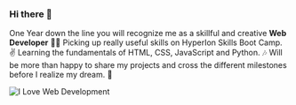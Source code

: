 ### Hi there 👋
One Year down the line you will recognize me as a skillful and creative **Web Developer** 🐱‍🚀
Picking up really useful skills on HyperIon Skills Boot Camp. ✌
Learning the fundamentals of HTML, CSS, JavaScript and Python. 🎶
Will be more than happy to share my projects and cross the different milestones before I realize my dream. 🎉

<picture>
 <img alt="I Love Web Development" src="https://www.soutechventures.com/wp-content/uploads/2018/06/soutech-web-consults-we-love-web-development-1024x582.jpg">
</picture>




<!--
**RadheDD/RadheDD** is a ✨ _special_ ✨ repository because its `README.md` (this file) appears on your GitHub profile.

Here are some ideas to get you started:

- 🔭 I’m currently working on ...
- 🌱 I’m currently learning ...
- 👯 I’m looking to collaborate on ...
- 🤔 I’m looking for help with ...
- 💬 Ask me about ...
- 📫 How to reach me: ...
- 😄 Pronouns: ...
- ⚡ Fun fact: ...
-->
